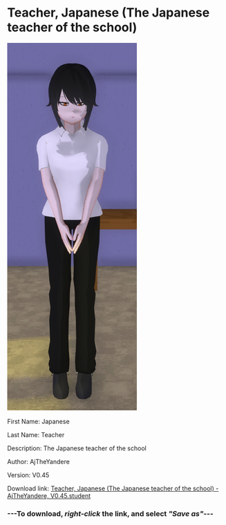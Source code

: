 # Teacher, Japanese (The Japanese teacher of the school)

<img src = "https://raw.githubusercontent.com/Arbiter1223/Daigaku-Gurashi-Custom-Students/master/Students/Files/Teacher%2C%20Japanese%20(The%20Japanese%20teacher%20of%20the%20school).png">

First Name: Japanese

Last Name: Teacher

Description: The Japanese teacher of the school

Author: AjTheYandere

Version: V0.45

Download link: <a href="https://raw.githubusercontent.com/Arbiter1223/Daigaku-Gurashi-Custom-Students/master/Students/Files/Teacher%2C%20Japanese%20(The%20Japanese%20teacher%20of%20the%20school)%20-%20AjTheYandere%2C%20V0.45.student">Teacher, Japanese (The Japanese teacher of the school) - AjTheYandere, V0.45.student</a>

### ---**To download, _right-click_ the link, and select _"Save as"_**---
